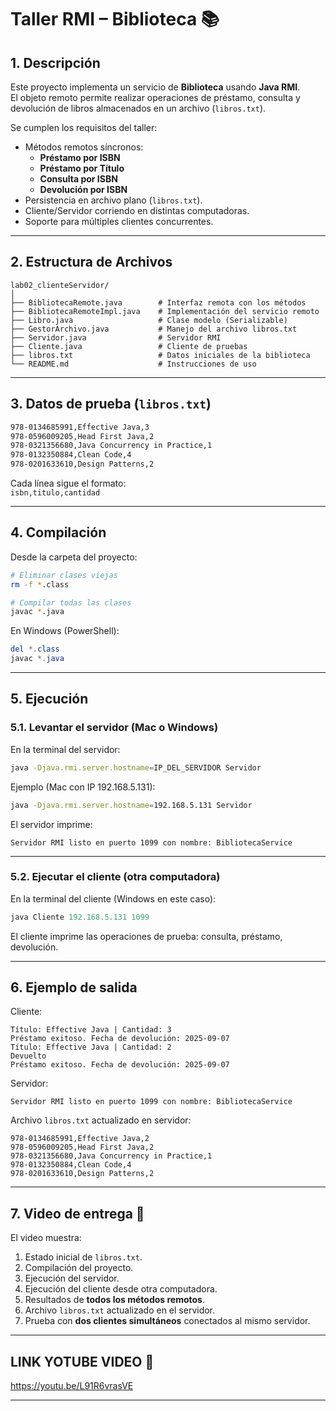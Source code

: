 # Taller RMI – Biblioteca 📚


## 1. Descripción
Este proyecto implementa un servicio de **Biblioteca** usando **Java RMI**.  
El objeto remoto permite realizar operaciones de préstamo, consulta y devolución de libros almacenados en un archivo (`libros.txt`).  

Se cumplen los requisitos del taller:
- Métodos remotos síncronos:
  - **Préstamo por ISBN**
  - **Préstamo por Título**
  - **Consulta por ISBN**
  - **Devolución por ISBN**
- Persistencia en archivo plano (`libros.txt`).
- Cliente/Servidor corriendo en distintas computadoras.
- Soporte para múltiples clientes concurrentes.

---

## 2. Estructura de Archivos

```
lab02_clienteServidor/
│
├── BibliotecaRemote.java        # Interfaz remota con los métodos
├── BibliotecaRemoteImpl.java    # Implementación del servicio remoto
├── Libro.java                   # Clase modelo (Serializable)
├── GestorArchivo.java           # Manejo del archivo libros.txt
├── Servidor.java                # Servidor RMI
├── Cliente.java                 # Cliente de pruebas
├── libros.txt                   # Datos iniciales de la biblioteca
└── README.md                    # Instrucciones de uso
```

---

## 3. Datos de prueba (`libros.txt`)

```txt
978-0134685991,Effective Java,3
978-0596009205,Head First Java,2
978-0321356680,Java Concurrency in Practice,1
978-0132350884,Clean Code,4
978-0201633610,Design Patterns,2
```

Cada línea sigue el formato:  
`isbn,titulo,cantidad`

---

## 4. Compilación

Desde la carpeta del proyecto:

```bash
# Eliminar clases viejas
rm -f *.class

# Compilar todas las clases
javac *.java
```

En Windows (PowerShell):

```powershell
del *.class
javac *.java
```

---

## 5. Ejecución

### 5.1. Levantar el servidor (Mac o Windows)
En la terminal del servidor:

```bash
java -Djava.rmi.server.hostname=IP_DEL_SERVIDOR Servidor
```

Ejemplo (Mac con IP 192.168.5.131):

```bash
java -Djava.rmi.server.hostname=192.168.5.131 Servidor
```

El servidor imprime:
```
Servidor RMI listo en puerto 1099 con nombre: BibliotecaService
```

---

### 5.2. Ejecutar el cliente (otra computadora)
En la terminal del cliente (Windows en este caso):

```powershell
java Cliente 192.168.5.131 1099
```

El cliente imprime las operaciones de prueba: consulta, préstamo, devolución.

---

## 6. Ejemplo de salida

Cliente:
```
Título: Effective Java | Cantidad: 3
Préstamo exitoso. Fecha de devolución: 2025-09-07
Título: Effective Java | Cantidad: 2
Devuelto
Préstamo exitoso. Fecha de devolución: 2025-09-07
```

Servidor:
```
Servidor RMI listo en puerto 1099 con nombre: BibliotecaService
```

Archivo `libros.txt` actualizado en servidor:
```
978-0134685991,Effective Java,2
978-0596009205,Head First Java,2
978-0321356680,Java Concurrency in Practice,1
978-0132350884,Clean Code,4
978-0201633610,Design Patterns,2
```

---

## 7. Video de entrega 🎥

El video muestra:
1. Estado inicial de `libros.txt`.
2. Compilación del proyecto.
3. Ejecución del servidor.
4. Ejecución del cliente desde otra computadora.
5. Resultados de **todos los métodos remotos**.
6. Archivo `libros.txt` actualizado en el servidor.
7. Prueba con **dos clientes simultáneos** conectados al mismo servidor.

---

## LINK YOTUBE VIDEO 🎥

https://youtu.be/L91R6vrasVE

---
